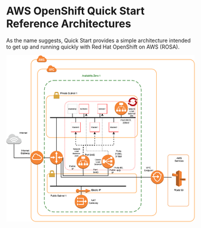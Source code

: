 # AWS OpenShift Quick Start Reference Architectures

As the name suggests, Quick Start provides a simple architecture intended to get up and running quickly with Red Hat OpenShift on AWS (ROSA).

![Quick Start](aws-quickstart.png)

